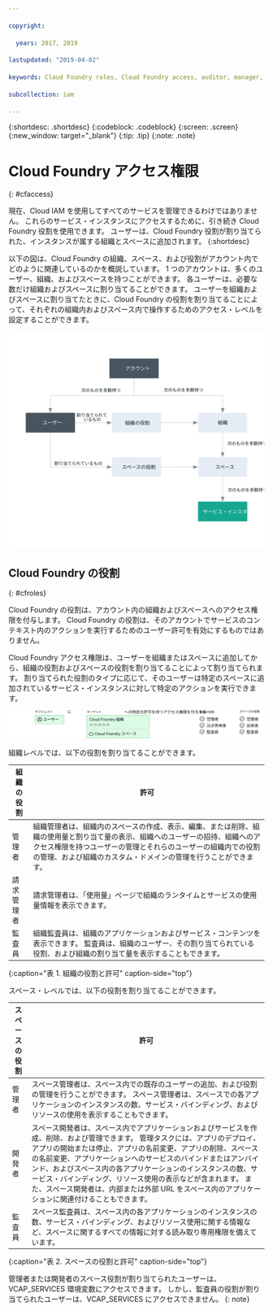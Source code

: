 ```yaml
---

copyright:

  years: 2017, 2019

lastupdated: "2019-04-02"

keywords: Cloud Foundry roles, Cloud Foundry access, auditor, manager, developer, billing manager

subcollection: iam

---
```


{:shortdesc: .shortdesc}
{:codeblock: .codeblock}
{:screen: .screen}
{:new_window: target="_blank"}
{:tip: .tip}
{:note: .note}

# Cloud Foundry アクセス権限
{: #cfaccess}

現在、Cloud IAM を使用してすべてのサービスを管理できるわけではありません。 これらのサービス・インスタンスにアクセスするために、引き続き Cloud Foundry 役割を使用できます。 ユーザーは、Cloud Foundry 役割が割り当てられた、インスタンスが属する組織とスペースに追加されます。
{:shortdesc}

以下の図は、Cloud Foundry の組織、スペース、および役割がアカウント内でどのように関連しているのかを概説しています。 1 つのアカウントは、多くのユーザー、組織、およびスペースを持つことができます。 各ユーザーは、必要な数だけ組織およびスペースに割り当てることができます。 ユーザーを組織およびスペースに割り当てたときに、Cloud Foundry の役割を割り当てることによって、それぞれの組織内およびスペース内で操作するためのアクセス・レベルを設定することができます。


![アカウントで Cloud Foundry の組織とスペースを使用したアクセス](images/cf-diagram.svg "Cloud Foundry の組織、スペース、および役割を使用してアカウントでアクセス権限が機能する方法")



## Cloud Foundry の役割
{: #cfroles}

Cloud Foundry の役割は、アカウント内の組織およびスペースへのアクセス権限を付与します。 Cloud Foundry の役割は、そのアカウントでサービスのコンテキスト内のアクションを実行するためのユーザー許可を有効にするものではありません。

Cloud Foundry アクセス権限は、ユーザーを組織またはスペースに追加してから、組織の役割およびスペースの役割を割り当てることによって割り当てられます。 割り当てられた役割のタイプに応じて、そのユーザーは特定のスペースに追加されているサービス・インスタンスに対して特定のアクションを実行できます。

![Cloud Foundry アクセス権限](images/CF.svg "ユーザーへの Cloud Foundry 組織および Cloud Foundry スペースへのアクセス権限の割り当て")

組織レベルでは、以下の役割を割り当てることができます。

| 組織の役割 | 許可 |
|-------------------|-------------|
|管理者 | 組織管理者は、組織内のスペースの作成、表示、編集、または削除、組織の使用量と割り当て量の表示、組織へのユーザーの招待、組織へのアクセス権限を持つユーザーの管理とそれらのユーザーの組織内での役割の管理、および組織のカスタム・ドメインの管理を行うことができます。 |
|請求管理者 | 請求管理者は、「使用量」ページで組織のランタイムとサービスの使用量情報を表示できます。  |
|監査員 | 組織監査員は、組織のアプリケーションおよびサービス・コンテンツを表示できます。 監査員は、組織のユーザー、その割り当てられている役割、および組織の割り当て量を表示することもできます。 |
{:caption="表 1. 組織の役割と許可" caption-side="top"}

スペース・レベルでは、以下の役割を割り当てることができます。

| スペースの役割 | 許可 |
|------------|-------------|
|管理者 | スペース管理者は、スペース内での既存のユーザーの追加、および役割の管理を行うことができます。 スペース管理者は、スペースでの各アプリケーションのインスタンスの数、サービス・バインディング、およびリソースの使用を表示することもできます。 |
|開発者 | スペース開発者は、スペース内でアプリケーションおよびサービスを作成、削除、および管理できます。 管理タスクには、アプリのデプロイ、アプリの開始または停止、アプリの名前変更、アプリの削除、スペースの名前変更、アプリケーションへのサービスのバインドまたはアンバインド、およびスペース内の各アプリケーションのインスタンスの数、サービス・バインディング、リソース使用の表示などが含まれます。 また、スペース開発者は、内部または外部 URL をスペース内のアプリケーションに関連付けることもできます。   |
|監査員 | スペース監査員は、スペース内の各アプリケーションのインスタンスの数、サービス・バインディング、およびリソース使用に関する情報など、スペースに関するすべての情報に対する読み取り専用権限を備えています。 |
{:caption="表 2. スペースの役割と許可" caption-side="top"}

管理者または開発者のスペース役割が割り当てられたユーザーは、VCAP_SERVICES 環境変数にアクセスできます。 しかし、監査員の役割が割り当てられたユーザーは、VCAP_SERVICES にアクセスできません。
{: note}
